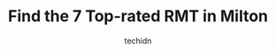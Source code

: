 ---
layout: ampstory
image: https://i0.wp.com/www.auto.or.id/wp-content/uploads/2023/06/valeo-physiotherapy-0-milton-1686326724.jpeg?resize=640,853
author: techidn
featured: false
description: Milton, Ontario, Canada is a haven for RMT enthusiasts, boasting an impressive array of 7 top-notch establishments. Whether youre a seasoned connoisseur or simply curious to explore the bes
title: Find the 7 Top-rated RMT in Milton
cover:
   title: Find the 7 Top-rated RMT in Milton
   subtitle: AUTO.OR.ID
   background: https://www.auto.or.id/wp-content/uploads/2023/06/valeo-physiotherapy-0-milton-1686326724.jpeg

pages: 
 - layout: thirds
   top: <h1>#1 Thai Oasis Massage and Acupuncture</h1>
   bottom: "<p>I discovered this place through word of mouth and I am glad I did! I received a massage by George and it was great. He ensured I got my full hour, was very experienced an</p>"
   background: https://www.auto.or.id/wp-content/uploads/2023/06/valeo-physiotherapy-1-milton-1686326725.jpeg
   backgroundblur: true
 - layout: thirds
   top: <h1>#2 Hand & Stone Massage and Facial Spa - Milton</h1>
   bottom: "<p>1095 Maple Ave Unit 6, Milton, ON L9T 0A5, Canada</p>"
   background: https://www.auto.or.id/wp-content/uploads/2023/06/valeo-physiotherapy-2-milton-1686326726.jpeg
   cta:
      link: https://www.auto.or.id/find-the-7-top-rated-rmt-in-milton/
      text: Find the 7 Top-rated RMT in Milton
 - layout: thirds
   top: <h1>#3 Lifemark Physiotherapy Derry & Bronte</h1>
   bottom: "<p>6990 Derry Rd, Milton, ON L9T 7H3, Canada</p>"
   background: https://images.unsplash.com/photo-1608578702177-1ea59540ac72?ixlib=rb-4.0.3&ixid=MnwxMjA3fDB8MHxwaG90by1wYWdlfHx8fGVufDB8fHx8&auto=format&fit=crop&w=640&h=853&q=80
   cta:
      link: https://www.auto.or.id/find-the-7-top-rated-rmt-in-milton/
      text: Find the 7 Top-rated RMT in Milton
 - layout: thirds
   top: <h1>#4 Altima Physiotherapy</h1>
   bottom: "<p>330 Bronte St. S #110, Milton, ON L9T 0H7, Canada</p>"
   background: https://images.unsplash.com/photo-1614687153862-b0e115ebcef1?ixlib=rb-4.0.3&ixid=MnwxMjA3fDB8MHxwaG90by1wYWdlfHx8fGVufDB8fHx8&auto=format&fit=crop&w=640&h=853&q=80
   cta:
      link: https://www.auto.or.id/find-the-7-top-rated-rmt-in-milton/
      text: Find the 7 Top-rated RMT in Milton
 - layout: thirds
   top: <h1>#5 Zen Wellness Clinic</h1>
   bottom: "<p>420 Bronte St. S #114, Milton, ON L9T 0H9, Canada</p>"
   background: https://images.unsplash.com/photo-1596157783372-71ada8d5836b?ixlib=rb-4.0.3&ixid=MnwxMjA3fDB8MHxwaG90by1wYWdlfHx8fGVufDB8fHx8&auto=format&fit=crop&w=640&h=853&q=80
   cta:
      link: https://www.auto.or.id/find-the-7-top-rated-rmt-in-milton/
      text: Find the 7 Top-rated RMT in Milton
 - layout: thirds
   top: <h1>#6 Rmt Aiman Elboghdadi. Gardenias Healthcare Clinic Inc.</h1>
   bottom: "<p>348 Bronte St. S Unit 16, Milton, ON L9T 0H7, Canada</p>"
   background: https://images.unsplash.com/photo-1580014317999-e9f1936787a5?ixlib=rb-4.0.3&ixid=MnwxMjA3fDB8MHxwaG90by1wYWdlfHx8fGVufDB8fHx8&auto=format&fit=crop&w=640&h=853&q=80
   cta:
      link: https://www.auto.or.id/find-the-7-top-rated-rmt-in-milton/
      text: Find the 7 Top-rated RMT in Milton
 - layout: thirds
   top: <h1>#7 MiltonBackDoc</h1>
   bottom: "<p>345 Steeles Ave E suite #302, Milton, ON L9T 3G6, Canada</p>"
   background: https://images.unsplash.com/photo-1577732024748-f6ba00087e33?ixlib=rb-4.0.3&ixid=MnwxMjA3fDB8MHxwaG90by1wYWdlfHx8fGVufDB8fHx8&auto=format&fit=crop&w=640&h=853&q=80
   cta:
      link: https://www.auto.or.id/find-the-7-top-rated-rmt-in-milton/
      text: Find the 7 Top-rated RMT in Milton
 - layout: thirds
   middle: Continue reading...
   background: https://images.unsplash.com/photo-1604755940678-ffbf0c1fcc37?ixlib=rb-4.0.3&ixid=MnwxMjA3fDB8MHxwaG90by1wYWdlfHx8fGVufDB8fHx8&auto=format&fit=crop&w=640&h=853&q=80
   cta:
      link: https://www.auto.or.id/find-the-7-top-rated-rmt-in-milton/
      text: Find the 7 Top-rated RMT in Milton

---